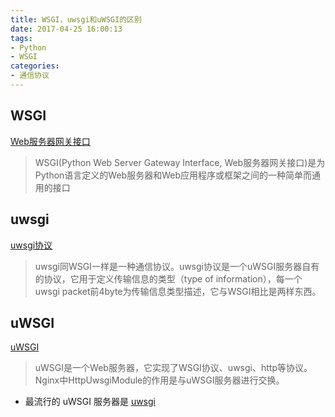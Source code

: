 ```yaml
---
title: WSGI，uwsgi和uWSGI的区别
date: 2017-04-25 16:00:13
tags:
- Python
- WSGI
categories:
- 通信协议
---
```

## WSGI
[Web服务器网关接口](https://zh.wikipedia.org/wiki/Web%E6%9C%8D%E5%8A%A1%E5%99%A8%E7%BD%91%E5%85%B3%E6%8E%A5%E5%8F%A3) 

> WSGI(Python Web Server Gateway Interface, Web服务器网关接口)是为Python语言定义的Web服务器和Web应用程序或框架之间的一种简单而通用的接口

## uwsgi
[uwsgi协议](http://www.baike.com/wiki/uwsgi)

> uwsgi同WSGI一样是一种通信协议。uwsgi协议是一个uWSGI服务器自有的协议，它用于定义传输信息的类型（type of information），每一个uwsgi packet前4byte为传输信息类型描述，它与WSGI相比是两样东西。

## uWSGI
[uWSGI](http://www.baike.com/wiki/uwsgi)

> uWSGI是一个Web服务器，它实现了WSGI协议、uwsgi、http等协议。Nginx中HttpUwsgiModule的作用是与uWSGI服务器进行交换。

- 最流行的 uWSGI 服务器是 [uwsgi](https://uwsgi-docs.readthedocs.io/en/latest/)
